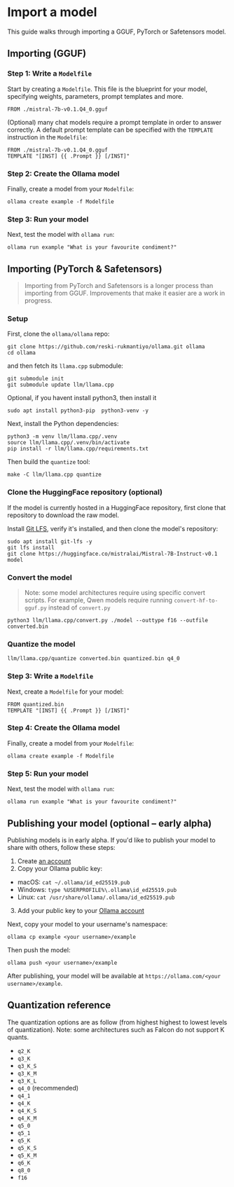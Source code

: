 # Import a model

This guide walks through importing a GGUF, PyTorch or Safetensors model.

## Importing (GGUF)

### Step 1: Write a `Modelfile`

Start by creating a `Modelfile`. This file is the blueprint for your model, specifying weights, parameters, prompt templates and more.

```
FROM ./mistral-7b-v0.1.Q4_0.gguf
```

(Optional) many chat models require a prompt template in order to answer correctly. A default prompt template can be specified with the `TEMPLATE` instruction in the `Modelfile`:

```
FROM ./mistral-7b-v0.1.Q4_0.gguf
TEMPLATE "[INST] {{ .Prompt }} [/INST]"
```

### Step 2: Create the Ollama model

Finally, create a model from your `Modelfile`:

```
ollama create example -f Modelfile
```

### Step 3: Run your model

Next, test the model with `ollama run`:

```
ollama run example "What is your favourite condiment?"
```

## Importing (PyTorch & Safetensors)

> Importing from PyTorch and Safetensors is a longer process than importing from GGUF. Improvements that make it easier are a work in progress.

### Setup

First, clone the `ollama/ollama` repo:

```
git clone https://github.com/reski-rukmantiyo/ollama.git ollama
cd ollama
```

and then fetch its `llama.cpp` submodule:

```shell
git submodule init
git submodule update llm/llama.cpp
```

Optional, if you havent install python3, then install it

```
sudo apt install python3-pip  python3-venv -y
```

Next, install the Python dependencies:

```
python3 -m venv llm/llama.cpp/.venv
source llm/llama.cpp/.venv/bin/activate
pip install -r llm/llama.cpp/requirements.txt
```

Then build the `quantize` tool:

```
make -C llm/llama.cpp quantize
```

### Clone the HuggingFace repository (optional)

If the model is currently hosted in a HuggingFace repository, first clone that repository to download the raw model.

Install [Git LFS](https://docs.github.com/en/repositories/working-with-files/managing-large-files/installing-git-large-file-storage), verify it's installed, and then clone the model's repository:

```
sudo apt install git-lfs -y
git lfs install
git clone https://huggingface.co/mistralai/Mistral-7B-Instruct-v0.1 model
```

### Convert the model

> Note: some model architectures require using specific convert scripts. For example, Qwen models require running `convert-hf-to-gguf.py` instead of `convert.py`

```
python3 llm/llama.cpp/convert.py ./model --outtype f16 --outfile converted.bin
```

### Quantize the model

```
llm/llama.cpp/quantize converted.bin quantized.bin q4_0
```

### Step 3: Write a `Modelfile`

Next, create a `Modelfile` for your model:

```
FROM quantized.bin
TEMPLATE "[INST] {{ .Prompt }} [/INST]"
```

### Step 4: Create the Ollama model

Finally, create a model from your `Modelfile`:

```
ollama create example -f Modelfile
```

### Step 5: Run your model

Next, test the model with `ollama run`:

```
ollama run example "What is your favourite condiment?"
```

## Publishing your model (optional – early alpha)

Publishing models is in early alpha. If you'd like to publish your model to share with others, follow these steps:

1. Create [an account](https://ollama.com/signup)
2. Copy your Ollama public key:
  - macOS: `cat ~/.ollama/id_ed25519.pub`
  - Windows: `type %USERPROFILE%\.ollama\id_ed25519.pub`
  - Linux: `cat /usr/share/ollama/.ollama/id_ed25519.pub`
3. Add your public key to your [Ollama account](https://ollama.com/settings/keys)

Next, copy your model to your username's namespace:

```
ollama cp example <your username>/example
```

Then push the model:

```
ollama push <your username>/example
```

After publishing, your model will be available at `https://ollama.com/<your username>/example`.

## Quantization reference

The quantization options are as follow (from highest highest to lowest levels of quantization). Note: some architectures such as Falcon do not support K quants.

- `q2_K`
- `q3_K`
- `q3_K_S`
- `q3_K_M`
- `q3_K_L`
- `q4_0` (recommended)
- `q4_1`
- `q4_K`
- `q4_K_S`
- `q4_K_M`
- `q5_0`
- `q5_1`
- `q5_K`
- `q5_K_S`
- `q5_K_M`
- `q6_K`
- `q8_0`
- `f16`
